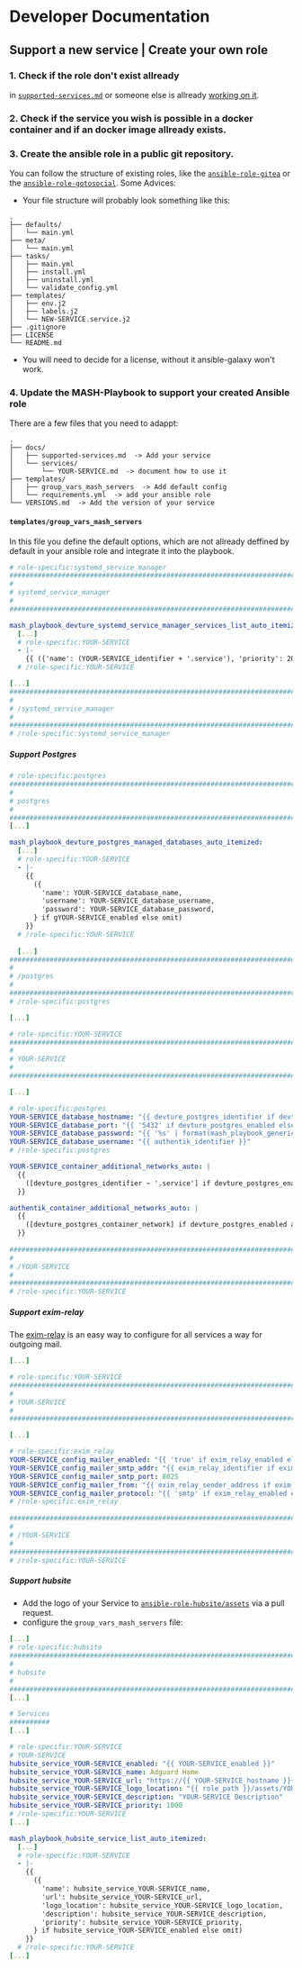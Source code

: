 # Developer Documentation

## Support a new service | Create your own role
### 1. Check if the role don't exist allready 
in [`supported-services.md`](supported-services.md) or someone else is allready [working on it](https://github.com/mother-of-all-self-hosting/mash-playbook/pulls).
### 2. Check if the service you wish is possible in a docker container and if an docker image allready exists.
### 3. Create the ansible role in a public git repository.
You can follow the structure of existing roles, like the [`ansible-role-gitea`](https://github.com/mother-of-all-self-hosting/ansible-role-gitea) or the [`ansible-role-gotosocial`](https://github.com/mother-of-all-self-hosting/ansible-role-gotosocial).
Some Advices:
 - Your file structure will probably look something like this:

```
.
├── defaults/
│   └── main.yml
├── meta/
│   └── main.yml
├── tasks/
│   ├── main.yml
│   ├── install.yml
│   ├── uninstall.yml
│   └── validate_config.yml
├── templates/
│   ├── env.j2
│   ├── labels.j2
│   └── NEW-SERVICE.service.j2
├── .gitignore
├── LICENSE
└── README.md
```
- You will need to decide for a license, without it ansible-galaxy won't work.

### 4. Update the MASH-Playbook to support your created Ansible role
There are a few files that you need to adappt:
 ```
.
├── docs/
│   ├── supported-services.md  -> Add your service
│   └── services/
│       └── YOUR-SERVICE.md  -> document how to use it
├── templates/
│   ├── group_vars_mash_servers  -> Add default config
│   └── requirements.yml  -> add your ansible role
└── VERSIONS.md  -> Add the version of your service
```

#### `templates/group_vars_mash_servers`
In this file you define the default options, which are not allready deffined by default in your ansible role and integrate it into the playbook.

```yaml
# role-specific:systemd_service_manager
########################################################################
#                                                                      #
# systemd_service_manager                                              #
#                                                                      #
########################################################################

mash_playbook_devture_systemd_service_manager_services_list_auto_itemized:
  [...]
  # role-specific:YOUR-SERVICE
  - |-
    {{ ({'name': (YOUR-SERVICE_identifier + '.service'), 'priority': 2000, 'groups': ['mash', 'YOUR-SERVICE']} if YOUR-SERVICE_enabled else omit) }}
  # /role-specific:YOUR-SERVICE

[...]
########################################################################
#                                                                      #
# /systemd_service_manager                                             #
#                                                                      #
########################################################################
# /role-specific:systemd_service_manager

```
##### Support Postgres
```yaml
# role-specific:postgres
########################################################################
#                                                                      #
# postgres                                                             #
#                                                                      #
########################################################################
[...]

mash_playbook_devture_postgres_managed_databases_auto_itemized:
  [...]
  # role-specific:YOUR-SERVICE
  - |-
    {{
      ({
        'name': YOUR-SERVICE_database_name,
        'username': YOUR-SERVICE_database_username,
        'password': YOUR-SERVICE_database_password,
      } if gYOUR-SERVICE_enabled else omit)
    }}
  # /role-specific:YOUR-SERVICE
  
  [...]
########################################################################
#                                                                      #
# /postgres                                                            #
#                                                                      #
########################################################################
# /role-specific:postgres

[...]

# role-specific:YOUR-SERVICE
########################################################################
#                                                                      #
# YOUR-SERVICE                                                         #
#                                                                      #
########################################################################

[...]

# role-specific:postgres
YOUR-SERVICE_database_hostname: "{{ devture_postgres_identifier if devture_postgres_enabled else '' }}"
YOUR-SERVICE_database_port: "{{ '5432' if devture_postgres_enabled else '' }}"
YOUR-SERVICE_database_password: "{{ '%s' | format(mash_playbook_generic_secret_key) | password_hash('sha512', 'db.authentik', rounds=655555) | to_uuid }}"
YOUR-SERVICE_database_username: "{{ authentik_identifier }}"
# /role-specific:postgres

YOUR-SERVICE_container_additional_networks_auto: |
  {{
    ([devture_postgres_identifier ~ '.service'] if devture_postgres_enabled and YOUR-SERVICE_database_hostname == devture_postgres_identifier else [])
  }}

authentik_container_additional_networks_auto: |
  {{
    ([devture_postgres_container_network] if devture_postgres_enabled and authentik_database_hostname == devture_postgres_identifier and authentik_container_network != devture_postgres_container_network else [])
  }}
  
########################################################################
#                                                                      #
# /YOUR-SERVICE                                                        #
#                                                                      #
########################################################################
# /role-specific:YOUR-SERVICE
````

##### Support exim-relay
The [exim-relay](https://github.com/devture/exim-relay) is an easy way to configure for all services a way for outgoing mail.
```yaml
[...]

# role-specific:YOUR-SERVICE
########################################################################
#                                                                      #
# YOUR-SERVICE                                                         #
#                                                                      #
########################################################################

[...]

# role-specific:exim_relay
YOUR-SERVICE_config_mailer_enabled: "{{ 'true' if exim_relay_enabled else '' }}"
YOUR-SERVICE_config_mailer_smtp_addr: "{{ exim_relay_identifier if exim_relay_enabled else '' }}"
YOUR-SERVICE_config_mailer_smtp_port: 8025
YOUR-SERVICE_config_mailer_from: "{{ exim_relay_sender_address if exim_relay_enabled else '' }}"
YOUR-SERVICE_config_mailer_protocol: "{{ 'smtp' if exim_relay_enabled else '' }}"
# /role-specific:exim_relay
  
########################################################################
#                                                                      #
# /YOUR-SERVICE                                                        #
#                                                                      #
########################################################################
# /role-specific:YOUR-SERVICE
```

##### Support hubsite
- Add the logo of your Service to [`ansible-role-hubsite/assets`](https://github.com/mother-of-all-self-hosting/ansible-role-hubsite/tree/main/assets) via a pull request.
- configure the `group_vars_mash_servers` file:

```yaml
[...]
# role-specific:hubsite
########################################################################
#                                                                      #
# hubsite                                                              #
#                                                                      #
########################################################################
[...]

# Services
##########
[...]

# role-specific:YOUR-SERVICE
# YOUR-SERVICE
hubsite_service_YOUR-SERVICE_enabled: "{{ YOUR-SERVICE_enabled }}"
hubsite_service_YOUR-SERVICE_name: Adguard Home
hubsite_service_YOUR-SERVICE_url: "https://{{ YOUR-SERVICE_hostname }}{{ YOUR-SERVICE_path_prefix }}"
hubsite_service_YOUR-SERVICE_logo_location: "{{ role_path }}/assets/YOUR-SERVICE.png"
hubsite_service_YOUR-SERVICE_description: "YOUR-SERVICE Description"
hubsite_service_YOUR-SERVICE_priority: 1000
# /role-specific:YOUR-SERVICE
[...]

mash_playbook_hubsite_service_list_auto_itemized:
  [...]
  # role-specific:YOUR-SERVICE
  - |-
    {{
      ({
        'name': hubsite_service_YOUR-SERVICE_name,
        'url': hubsite_service_YOUR-SERVICE_url,
        'logo_location': hubsite_service_YOUR-SERVICE_logo_location,
        'description': hubsite_service_YOUR-SERVICE_description,
        'priority': hubsite_service_YOUR-SERVICE_priority,
      } if hubsite_service_YOUR-SERVICE_enabled else omit)
    }}
  # /role-specific:YOUR-SERVICE
[...]
```
